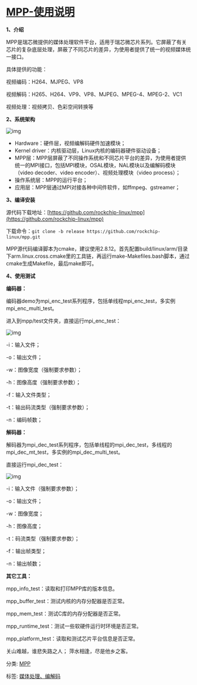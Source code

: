 # [MPP-使用说明](https://www.cnblogs.com/xue0708/p/10088451.html)



**1、介绍**

MPP是瑞芯微提供的媒体处理软件平台，适用于瑞芯微芯片系列。它屏蔽了有关芯片的复杂底层处理，屏蔽了不同芯片的差异，为使用者提供了统一的视频媒体统一接口。

具体提供的功能：

视频编码：H264、MJPEG、VP8

视频解码：H265、H264、VP9、VP8、MJPEG、MPEG-4、MPEG-2、VC1

视频处理：视频拷贝、色彩空间转换等

**2、系统架构**

![img](https://img2018.cnblogs.com/blog/1279278/201812/1279278-20181209103406454-531110161.png)


- Hardware：硬件层，视频编解码硬件加速模块；
- Kernel driver：内核驱动层，Linux内核的编码器硬件驱动设备；
- MPP层：MPP层屏蔽了不同操作系统和不同芯片平台的差异，为使用者提供统一的MPI接口，包括MPI模块，OSAL模块，NAL模块以及编解码模块（video decoder、video encoder）、视频处理模块（video process）；
- 操作系统层：MPP的运行平台；
- 应用层：MPP层通过MPI对接各种中间件软件，如ffmpeg、gstreamer；

**3、编译安装**

源代码下载地址：[https://github.com/rockchip-linux/mpp](https://github.com/rockchip-linux/mpp)

下载命令：`git clone -b release https://github.com/rockchip-linux/mpp.git`

MPP源代码编译脚本为cmake，建议使用2.8.12。首先配置build/linux/arm/目录下arm.linux.cross.cmake里的工具链，再运行make-Makefiles.bash脚本，通过cmake生成Makefile，最后make即可。

**4、使用测试**

**编码器：**

编码器demo为mpi_enc_test系列程序，包括单线程mpi_enc_test，多实例mpi_enc_multi_test。

进入到mpp/test文件夹，直接运行mpi_enc_test：

![img](https://img2018.cnblogs.com/blog/1279278/201812/1279278-20181209132420082-2039680600.png)

-i：输入文件；

-o：输出文件；

-w：图像宽度（强制要求参数）；

-h：图像高度（强制要求参数）；

-f：输入文件类型；

-t：输出码流类型（强制要求参数）；

-n：编码帧数；

**解码器：**

解码器为mpi_dec_test系列程序，包括单线程的mpi_dec_test，多线程的mpi_dec_mt_test，多实例的mpi_dec_multi_test。

直接运行mpi_dec_test：

![img](https://img2018.cnblogs.com/blog/1279278/201812/1279278-20181209133620665-1166516497.png)

-i：输入文件（强制要求参数）；

-o：输出文件；

-w：图像宽度；

-h：图像高度；

-t：码流类型（强制要求参数）；

-f：输出帧类型；

-n：输出帧数；

**其它工具：**

mpp_info_test：读取和打印MPP库的版本信息。

mpp_buffer_test：测试内核的内存分配器是否正常。

mpp_mem_test：测试C库的内存分配器是否正常。

mpp_runtime_test：测试一些软硬件运行时环境是否正常。

mpp_platform_test：读取和测试芯片平台信息是否正常。

 

关山难越，谁悲失路之人； 萍水相逢，尽是他乡之客。



分类: [MPP](https://www.cnblogs.com/xue0708/category/1356736.html)

标签: [媒体处理、编解码](https://www.cnblogs.com/xue0708/tag/媒体处理、编解码/)